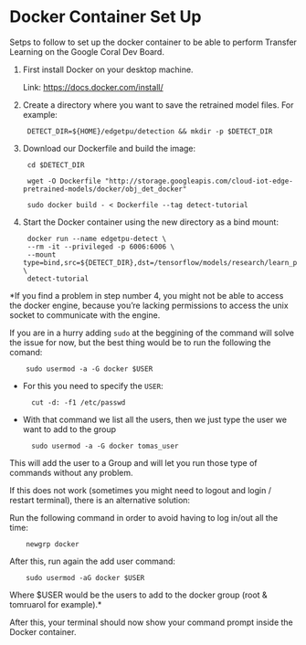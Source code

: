 # Docker Container Set Up

Setps to follow to set up the docker container to be able to perform Transfer Learning on the Google Coral Dev Board. 


1) First install Docker on your desktop machine.

    Link: https://docs.docker.com/install/

2) Create a directory where you want to save the retrained model files. For example:

        DETECT_DIR=${HOME}/edgetpu/detection && mkdir -p $DETECT_DIR

3) Download our Dockerfile and build the image:

        cd $DETECT_DIR

        wget -O Dockerfile "http://storage.googleapis.com/cloud-iot-edge-pretrained-models/docker/obj_det_docker"

        sudo docker build - < Dockerfile --tag detect-tutorial

4) Start the Docker container using the new directory as a bind mount:

        docker run --name edgetpu-detect \
        --rm -it --privileged -p 6006:6006 \
        --mount type=bind,src=${DETECT_DIR},dst=/tensorflow/models/research/learn_pet \
        detect-tutorial

*If you find a problem in step number 4, you might not be able to access the docker engine, because you’re lacking permissions to access the unix socket to communicate with the engine.

If you are in a hurry adding `sudo` at the beggining of the command will solve the issue for now, but the best thing would be to run the following the comand:
        
        sudo usermod -a -G docker $USER

- For this you need to specify the `USER`:

        cut -d: -f1 /etc/passwd

- With that command we list all the users, then we just type the user we want to add to the group

        sudo usermod -a -G docker tomas_user

This will add the user to a Group and will let you run those type of commands without any problem.        

If this does not work (sometimes you might need to logout and login / restart terminal), there is an alternative solution:

Run the following command in order to avoid having to log in/out all the time:
     
        newgrp docker

After this, run again the add user command:

        sudo usermod -aG docker $USER

Where $USER would be the users to add to the docker group (root & tomruarol for example).*

After this, your terminal should now show your command prompt inside the Docker container.